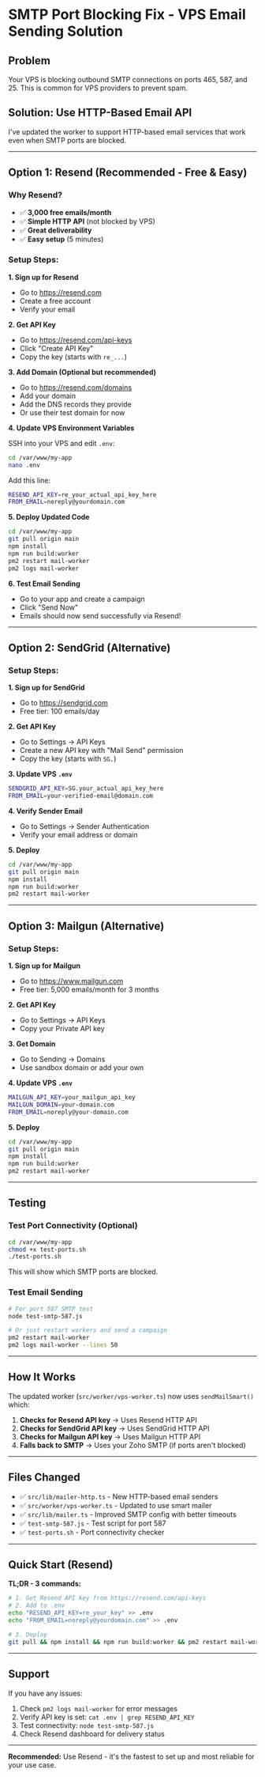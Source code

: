 # SMTP Port Blocking Fix - VPS Email Sending Solution

## Problem
Your VPS is blocking outbound SMTP connections on ports 465, 587, and 25. This is common for VPS providers to prevent spam.

## Solution: Use HTTP-Based Email API

I've updated the worker to support HTTP-based email services that work even when SMTP ports are blocked.

---

## Option 1: Resend (Recommended - Free & Easy)

### Why Resend?
- ✅ **3,000 free emails/month**
- ✅ **Simple HTTP API** (not blocked by VPS)
- ✅ **Great deliverability**
- ✅ **Easy setup** (5 minutes)

### Setup Steps:

**1. Sign up for Resend**
- Go to https://resend.com
- Create a free account
- Verify your email

**2. Get API Key**
- Go to https://resend.com/api-keys
- Click "Create API Key"
- Copy the key (starts with `re_...`)

**3. Add Domain (Optional but recommended)**
- Go to https://resend.com/domains
- Add your domain
- Add the DNS records they provide
- Or use their test domain for now

**4. Update VPS Environment Variables**

SSH into your VPS and edit `.env`:
```bash
cd /var/www/my-app
nano .env
```

Add this line:
```bash
RESEND_API_KEY=re_your_actual_api_key_here
FROM_EMAIL=noreply@yourdomain.com
```

**5. Deploy Updated Code**
```bash
cd /var/www/my-app
git pull origin main
npm install
npm run build:worker
pm2 restart mail-worker
pm2 logs mail-worker
```

**6. Test Email Sending**
- Go to your app and create a campaign
- Click "Send Now"
- Emails should now send successfully via Resend!

---

## Option 2: SendGrid (Alternative)

### Setup Steps:

**1. Sign up for SendGrid**
- Go to https://sendgrid.com
- Free tier: 100 emails/day

**2. Get API Key**
- Go to Settings → API Keys
- Create a new API key with "Mail Send" permission
- Copy the key (starts with `SG.`)

**3. Update VPS `.env`**
```bash
SENDGRID_API_KEY=SG.your_actual_api_key_here
FROM_EMAIL=your-verified-email@domain.com
```

**4. Verify Sender Email**
- Go to Settings → Sender Authentication
- Verify your email address or domain

**5. Deploy**
```bash
cd /var/www/my-app
git pull origin main
npm install
npm run build:worker
pm2 restart mail-worker
```

---

## Option 3: Mailgun (Alternative)

### Setup Steps:

**1. Sign up for Mailgun**
- Go to https://www.mailgun.com
- Free tier: 5,000 emails/month for 3 months

**2. Get API Key**
- Go to Settings → API Keys
- Copy your Private API key

**3. Get Domain**
- Go to Sending → Domains
- Use sandbox domain or add your own

**4. Update VPS `.env`**
```bash
MAILGUN_API_KEY=your_mailgun_api_key
MAILGUN_DOMAIN=your-domain.com
FROM_EMAIL=noreply@your-domain.com
```

**5. Deploy**
```bash
cd /var/www/my-app
git pull origin main
npm install
npm run build:worker
pm2 restart mail-worker
```

---

## Testing

### Test Port Connectivity (Optional)
```bash
cd /var/www/my-app
chmod +x test-ports.sh
./test-ports.sh
```

This will show which SMTP ports are blocked.

### Test Email Sending
```bash
# For port 587 SMTP test
node test-smtp-587.js

# Or just restart workers and send a campaign
pm2 restart mail-worker
pm2 logs mail-worker --lines 50
```

---

## How It Works

The updated worker (`src/worker/vps-worker.ts`) now uses `sendMailSmart()` which:

1. **Checks for Resend API key** → Uses Resend HTTP API
2. **Checks for SendGrid API key** → Uses SendGrid HTTP API
3. **Checks for Mailgun API key** → Uses Mailgun HTTP API
4. **Falls back to SMTP** → Uses your Zoho SMTP (if ports aren't blocked)

---

## Files Changed

- ✅ `src/lib/mailer-http.ts` - New HTTP-based email senders
- ✅ `src/worker/vps-worker.ts` - Updated to use smart mailer
- ✅ `src/lib/mailer.ts` - Improved SMTP config with better timeouts
- ✅ `test-smtp-587.js` - Test script for port 587
- ✅ `test-ports.sh` - Port connectivity checker

---

## Quick Start (Resend)

**TL;DR - 3 commands:**
```bash
# 1. Get Resend API key from https://resend.com/api-keys
# 2. Add to .env
echo "RESEND_API_KEY=re_your_key" >> .env
echo "FROM_EMAIL=noreply@yourdomain.com" >> .env

# 3. Deploy
git pull && npm install && npm run build:worker && pm2 restart mail-worker
```

---

## Support

If you have any issues:
1. Check `pm2 logs mail-worker` for error messages
2. Verify API key is set: `cat .env | grep RESEND_API_KEY`
3. Test connectivity: `node test-smtp-587.js`
4. Check Resend dashboard for delivery status

---

**Recommended:** Use Resend - it's the fastest to set up and most reliable for your use case.
